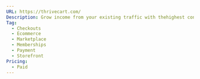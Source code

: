 ```yaml
---
URL: https://thrivecart.com/
Description: Grow income from your existing traffic with thehighest converting cart for online businesses
Tag:
  - Checkouts
  - Ecommerce
  - Marketplace
  - Memberships
  - Payment
  - Storefront
Pricing:
  - Paid
---
```

